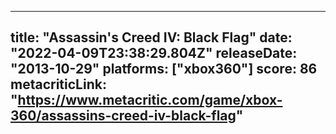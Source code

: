 
---
title: "Assassin's Creed IV: Black Flag"
date: "2022-04-09T23:38:29.804Z"
releaseDate: "2013-10-29"
platforms: ["xbox360"]
score: 86
metacriticLink: "https://www.metacritic.com/game/xbox-360/assassins-creed-iv-black-flag"
---
